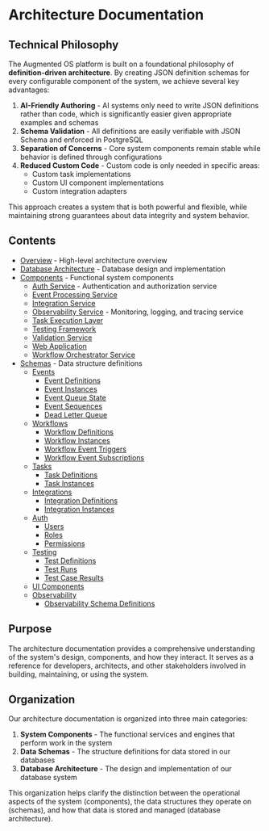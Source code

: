 # Architecture Documentation

## Technical Philosophy

The Augmented OS platform is built on a foundational philosophy of **definition-driven architecture**. By creating JSON definition schemas for every configurable component of the system, we achieve several key advantages:


1. **AI-Friendly Authoring** - AI systems only need to write JSON definitions rather than code, which is significantly easier given appropriate examples and schemas
2. **Schema Validation** - All definitions are easily verifiable with JSON Schema and enforced in PostgreSQL
3. **Separation of Concerns** - Core system components remain stable while behavior is defined through configurations
4. **Reduced Custom Code** - Custom code is only needed in specific areas:
   * Custom task implementations
   * Custom UI component implementations
   * Custom integration adapters

This approach creates a system that is both powerful and flexible, while maintaining strong guarantees about data integrity and system behavior.

## Contents

* [Overview](./overview.md) - High-level architecture overview
* [Database Architecture](./database_architecture.md) - Database design and implementation
* [Components](./components/) - Functional system components
  * [Auth Service](./components/auth_service/) - Authentication and authorization service
  * [Event Processing Service](./components/event_processing_service/)
  * [Integration Service](./components/integration_service/)
  * [Observability Service](./components/observability_service/) - Monitoring, logging, and tracing service
  * [Task Execution Layer](./components/task_execution_layer/)
  * [Testing Framework](./components/testing_framework/)
  * [Validation Service](./components/validation_service/)
  * [Web Application](./components/web_application/)
  * [Workflow Orchestrator Service](./components/workflow_orchestrator_service/)
* [Schemas](./schemas/) - Data structure definitions
  * [Events](./schemas/#events)
    * [Event Definitions](./schemas/event_definitions.md)
    * [Event Instances](./schemas/event_instances.md)
    * [Event Queue State](./schemas/event_queue_state.md)
    * [Event Sequences](./schemas/event_sequences.md)
    * [Dead Letter Queue](./schemas/dead_letter_queue.md)
  * [Workflows](./schemas/#workflows)
    * [Workflow Definitions](./schemas/workflow_definitions.md)
    * [Workflow Instances](./schemas/workflow_instances.md)
    * [Workflow Event Triggers](./schemas/workflow_event_triggers.md)
    * [Workflow Event Subscriptions](./schemas/workflow_event_subscriptions.md)
  * [Tasks](./schemas/#tasks)
    * [Task Definitions](./schemas/task_definitions.md)
    * [Task Instances](./schemas/task_instances.md)
  * [Integrations](./schemas/#integrations)
    * [Integration Definitions](./schemas/integration_definitions.md)
    * [Integration Instances](./schemas/integration_instances.md)
  * [Auth](./schemas/#auth)
    * [Users](./schemas/users.md)
    * [Roles](./schemas/roles.md)
    * [Permissions](./schemas/permissions.md)
  * [Testing](./schemas/#tests)
    * [Test Definitions](./schemas/test_definitions.md)
    * [Test Runs](./schemas/test_runs.md)
    * [Test Case Results](./schemas/test_case_results.md)
  * [UI Components](./schemas/ui_components.md)
  * [Observability](./schemas/observability/)
    * [Observability Schema Definitions](./schemas/observability/schema_definitions.md)

## Purpose

The architecture documentation provides a comprehensive understanding of the system's design, components, and how they interact. It serves as a reference for developers, architects, and other stakeholders involved in building, maintaining, or using the system.

## Organization

Our architecture documentation is organized into three main categories:


1. **System Components** - The functional services and engines that perform work in the system
2. **Data Schemas** - The structure definitions for data stored in our databases
3. **Database Architecture** - The design and implementation of our database system

This organization helps clarify the distinction between the operational aspects of the system (components), the data structures they operate on (schemas), and how that data is stored and managed (database architecture).